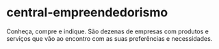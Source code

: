 # central-empreendedorismo
Conheça, compre e indique. São dezenas de empresas com produtos e serviços que vão ao encontro com as suas preferências e necessidades.
